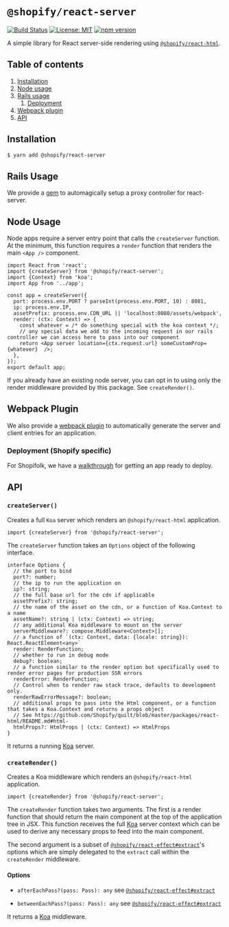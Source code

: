 # `@shopify/react-server`

[![Build Status](https://travis-ci.org/Shopify/quilt.svg?branch=master)](https://travis-ci.org/Shopify/quilt)
[![License: MIT](https://img.shields.io/badge/License-MIT-green.svg)](LICENSE.md) [![npm version](https://badge.fury.io/js/%40shopify%2Freact-server.svg)](https://badge.fury.io/js/%40shopify%2Freact-server.svg)

A simple library for React server-side rendering using [`@shopify/react-html`](https://github.com/Shopify/quilt/tree/master/packages/react-html).

## Table of contents

1. [Installation](#installation)
1. [Node usage](#node-usage)
1. [Rails usage](#rails-usage)
   1. [Deployment](#deployment)
1. [Webpack plugin](#webpack-plugin)
1. [API](#api)

## Installation

```bash
$ yarn add @shopify/react-server
```

## Rails Usage

We provide a [gem](https://github.com/Shopify/quilt/blob/master/gems/quilt_rails/README.md#L2) to automagically setup a proxy controller for react-server.

## Node Usage

Node apps require a server entry point that calls the `createServer` function. At the minimum, this function requires a `render` function that renders the main `<App />` component.

```tsx
import React from 'react';
import {createServer} from '@shopify/react-server';
import {Context} from 'koa';
import App from '../app';

const app = createServer({
  port: process.env.PORT ? parseInt(process.env.PORT, 10) : 8081,
  ip: process.env.IP,
  assetPrefix: process.env.CDN_URL || 'localhost:8080/assets/webpack',
  render: (ctx: Context) => {
    const whatever = /* do something special with the koa context */;
    // any special data we add to the incoming request in our rails controller we can access here to pass into our component
    return <App server location={ctx.request.url} someCustomProp={whatever}  />;
  },
});
export default app;
```

If you already have an existing node server, you can opt in to using only the render middleware provided by this package. See `createRender()`.

## Webpack Plugin

We also provide a [webpack plugin](./docs/webpack-plugin.md) to automatically generate the server and client entries for an application.

### Deployment (Shopify specific)

For Shopifolk, we have a [walkthrough](https://platform-docs.docs.shopify.io/getting_started/rails-with-a-private-node-server.html) for getting an app ready to deploy.

## API

### `createServer()`

Creates a full `Koa` server which renders an `@shopify/react-html` application.

```tsx
import {createServer} from '@shopify/react-server';
```

The `createServer` function takes an `Options` object of the following interface.

```tsx
interface Options {
  // the port to bind
  port?: number;
  // the ip to run the application on
  ip?: string;
  // the full base url for the cdn if applicable
  assetPrefix?: string;
  // the name of the asset on the cdn, or a function of Koa.Context to a name
  assetName?: string | (ctx: Context) => string;
  // any additional Koa middleware to mount on the server
  serverMiddleware?: compose.Middleware<Context>[];
  // a function of `(ctx: Context, data: {locale: string}): React.ReactElement<any>`
  render: RenderFunction;
  // whether to run in debug mode
  debug?: boolean;
  // a function similar to the render option but specifically used to render error pages for production SSR errors
  renderError: RenderFunction;
  // Control when to render raw stack trace, defaults to development only.
  renderRawErrorMessage?: boolean;
  // additional props to pass into the Html component, or a function that takes a Koa.Context and returns a props object
  // See https://github.com/Shopify/quilt/blob/master/packages/react-html/README.md#html-
  htmlProps?: HtmlProps | (ctx: Context) => HtmlProps
}
```

It returns a running [Koa](https://github.com/koajs/koa/) server.

### `createRender()`

Creates a Koa middleware which renders an `@shopify/react-html` application.

```tsx
import {createRender} from '@shopify/react-server';
```

The `createRender` function takes two arguments. The first is a render function that should return the main component at the top of the application tree in JSX. This function receives the full [Koa](https://github.com/koajs/koa/) server context which can be used to derive any necessary props to feed into the main component.

The second argument is a subset of [`@shopify/react-effect#extract`](../react-effect/README.md#extract)'s options which are simply delegated to the `extract` call within the `createRender` middleware.

#### Options

- `afterEachPass?(pass: Pass): any` see [`@shopify/react-effect#extract`](../react-effect/README.md#extract)

- `betweenEachPass?(pass: Pass): any` see [`@shopify/react-effect#extract`](../react-effect/README.md#extract)

It returns a [Koa](https://github.com/koajs/koa/) middleware.

